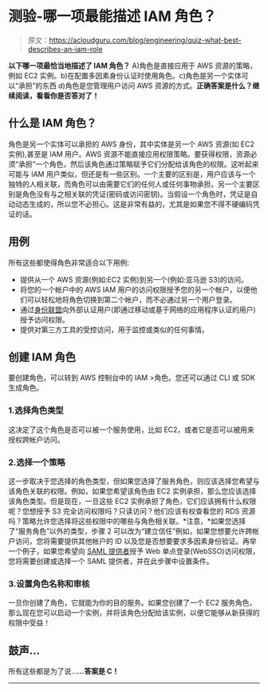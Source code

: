 # 测验-哪一项最能描述 IAM 角色？

> 原文：<https://acloudguru.com/blog/engineering/quiz-what-best-describes-an-iam-role>

**以下哪一项最恰当地描述了 IAM 角色？** A)角色是直接应用于 AWS 资源的策略，例如 EC2 实例。b)在配置多因素身份认证时使用角色。c)角色是另一个实体可以“承担”的东西 d)角色是您管理用户访问 AWS 资源的方式。**正确答案是什么？继续阅读，看看你是否答对了！**

## 什么是 IAM 角色？

角色是另一个实体可以承担的 AWS 身份，其中实体是另一个 AWS 资源(如 EC2 实例),甚至是 IAM 用户。AWS 资源不能直接应用权限策略。要获得权限，资源必须“承担”一个角色，然后该角色通过策略赋予它们分配给该角色的权限。这听起来可能与 IAM 用户类似，但还是有一些区别。一个主要的区别是，用户应该与一个独特的人相关联，而角色可以由需要它们的任何人或任何事物承担。另一个主要区别是角色没有与之相关联的凭证(密码或访问密钥)。当假设一个角色时，凭证是自动动态生成的，所以您不必担心。这是非常有益的，尤其是如果您不得不硬编码凭证的话。

## 用例

所有这些都使得角色非常适合以下用例:

*   提供从一个 AWS 资源(例如:EC2 实例)到另一个(例如:亚马逊 S3)的访问。
*   将您的一个帐户中的 AWS IAM 用户的访问权限授予您的另一个帐户，以便他们可以轻松地将角色切换到第二个帐户，而不必通过另一个用户登录。
*   通过[身份联盟](https://docs.aws.amazon.com/IAM/latest/UserGuide/id_roles_common-scenarios_federated-users.html)向外部认证用户(即通过移动或基于网络的应用程序认证的用户)授予访问权限。
*   提供对第三方工具的受控访问，用于监控或类似的任何事情。

## 创建 IAM 角色

要创建角色，可以转到 AWS 控制台中的 IAM >角色。您还可以通过 CLI 或 SDK 生成角色。

### 1.选择角色类型

这决定了这个角色是否可以被一个服务使用，比如 EC2，或者它是否可以被用来授权跨帐户访问。

### 2.选择一个策略

这一步取决于您选择的角色类型，但如果您选择了服务角色，则应该选择您希望与该角色关联的权限。例如，如果您希望该角色由 EC2 实例承担，那么您应该选择该角色类型。但是现在，一旦这些 EC2 实例承担了角色，它们应该拥有什么权限呢？您想授予 S3 完全访问权限吗？只读访问？他们应该有权查看您的 RDS 资源吗？策略允许您选择将这些权限中的哪些与角色相关联。*注意，*如果您选择了“服务角色”以外的类型，步骤 2 可以改为“建立信任”例如，如果您想要允许跨帐户访问，您将需要提供其他帐户的 ID 以及您是否想要要求多因素身份验证。再举一个例子，如果您希望向 [SAML 提供者](https://docs.aws.amazon.com/IAM/latest/UserGuide/id_roles_providers_create_saml.html)授予 Web 单点登录(WebSSO)访问权限，您将需要创建或选择一个 SAML 提供者，并在此步骤中设置条件。

### 3.设置角色名称和审核

一旦你创建了角色，它就能为你的目的服务。如果您创建了一个 EC2 服务角色，那么现在您可以启动一个实例，并将该角色分配给该实例，以便它能够从新获得的权限中受益！

## 鼓声…

所有这些都是为了说…**…答案是 C！**

* * *